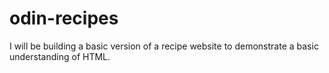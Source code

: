 # odin-recipes

I will be building a basic version of a recipe website to demonstrate a basic understanding of HTML. 